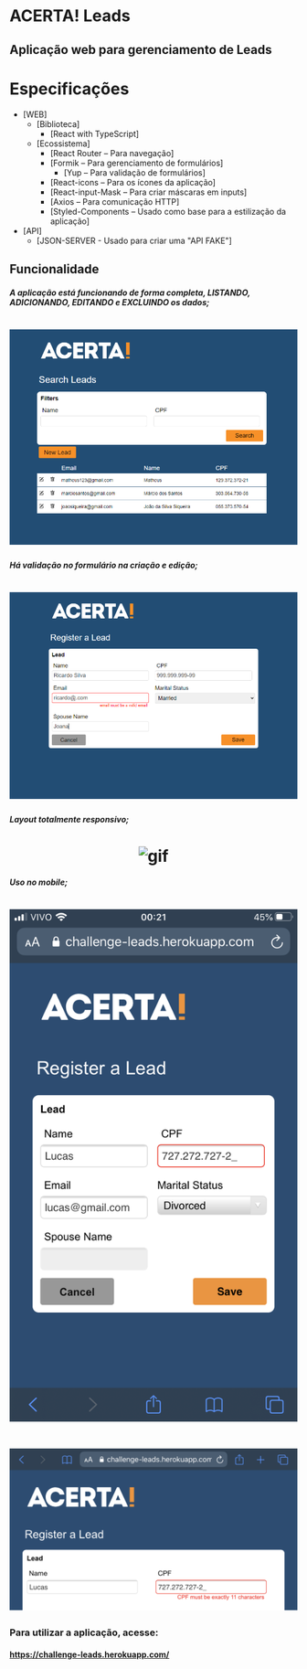 # ACERTA! Leads

## Aplicação web para gerenciamento de Leads

Especificações
=================
<!--ts-->
* [WEB]
  * [Biblioteca]
    * [React with TypeScript]
  * [Ecossistema]
    * [React Router – Para navegação]
    * [Formik – Para gerenciamento de formulários]
      * [Yup – Para validação de formulários]
     * [React-icons – Para os ícones da aplicação]
     * [React-input-Mask – Para criar máscaras em inputs]
     * [Axios – Para comunicação HTTP]
     * [Styled-Components – Usado como base para a estilização da aplicação]
* [API]
  * [JSON-SERVER - Usado para criar uma "API FAKE"]
<!--te-->

## Funcionalidade
##### A aplicação está funcionando de forma completa, LISTANDO, ADICIONANDO, EDITANDO e EXCLUINDO os dados;
<h1 align="center">
  <img alt="Listagem" title="Listagem" src="./src/Assets/screenshots/listagem.png" />
</h1>

##### Há validação no formulário na criação e edição;
<h1 align="center">
  <img alt="Responsividade" title="Responsividade" src="./src/Assets/screenshots/validacao.png" />

##### Layout totalmente responsivo;
<h1 align="center">
  <img alt="gif" title="Responsividade" src="./src/Assets/screenshots/responsividade.gif" />
</h1>

##### Uso no mobile;
</h1><h1 align="center">
  <img alt="mobile" title="Mobile" src="./src/Assets/screenshots/mobile.PNG" />
</h1>
</h1><h1 align="center">
  <img alt="mobileHorizontal" title="Mobile Horizontal" src="./src/Assets/screenshots/mobileHorizontal.PNG" />
</h1>

### Para utilizar a aplicação, acesse:
#### https://challenge-leads.herokuapp.com/
